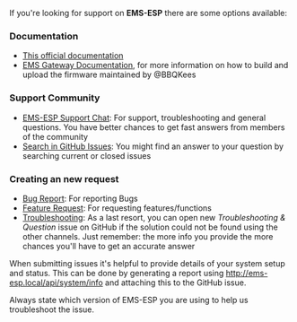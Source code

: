 If you're looking for support on **EMS-ESP** there are some options available:

### Documentation

- [This official documentation](https://emsesp.github.io/docs/#/)
- [EMS Gateway Documentation](https://bbqkees-electronics.nl/wiki/), for more information on how to build and upload the firmware maintained by @BBQKees

### Support Community

- [EMS-ESP Support Chat](https://discord.gg/3J3GgnzpyT): For support, troubleshooting and general questions. You have better chances to get fast answers from members of the community
- [Search in GitHub Issues](https://github.com/emsesp/EMS-ESP/issues): You might find an answer to your question by searching current or closed issues

### Creating an new request

- [Bug Report](https://github.com/emsesp/EMS-ESP/issues/new?template=bug_report.md): For reporting Bugs
- [Feature Request](https://github.com/emsesp/EMS-ESP/issues/new?template=feature_request.md): For requesting features/functions
- [Troubleshooting](https://github.com/emsesp/EMS-ESP/issues/new?template=questions---troubleshooting.md): As a last resort, you can open new _Troubleshooting & Question_ issue on GitHub if the solution could not be found using the other channels. Just remember: the more info you provide the more chances you'll have to get an accurate answer

When submitting issues it's helpful to provide details of your system setup and status. This can be done by generating a report using http://ems-esp.local/api/system/info and attaching this to the GitHub issue.

Always state which version of EMS-ESP you are using to help us troubleshoot the issue.
